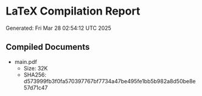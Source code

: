 # LaTeX Compilation Report
Generated: Fri Mar 28 02:54:12 UTC 2025
## Compiled Documents
- main.pdf
  - Size: 32K
  - SHA256: d573999fb3f0fa570397767bf7734a47be495fe1bb5b982a8d50be8e57d71c47
